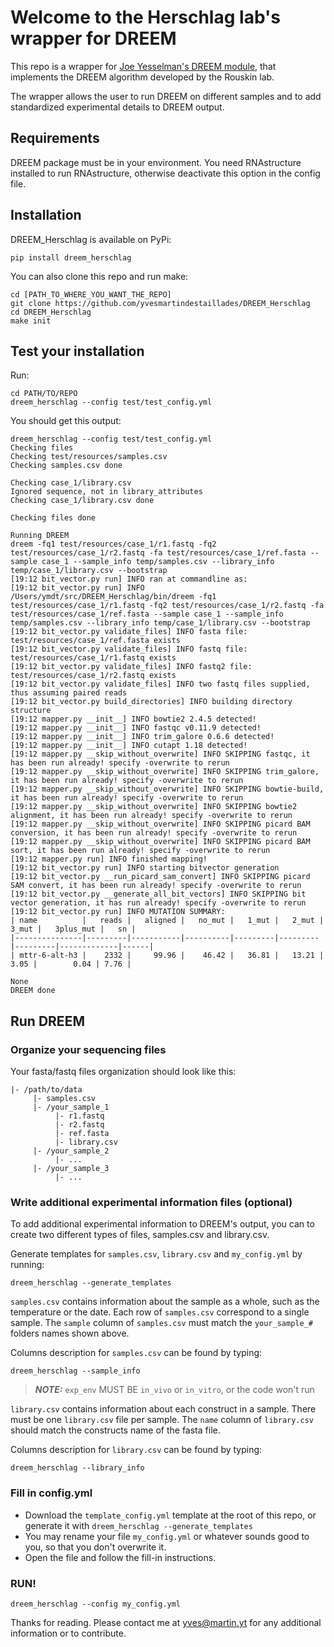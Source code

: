 # Welcome to the Herschlag lab's wrapper for DREEM

This repo is a wrapper for [Joe Yesselman's DREEM module](https://github.com/jyesselm/dreem), that implements the DREEM algorithm developed by the Rouskin lab.

The wrapper allows the user to run DREEM on different samples and to add standardized experimental details to DREEM output.

## Requirements

DREEM package must be in your environment.
You need RNAstructure installed to run RNAstructure, otherwise deactivate this option in the config file.

## Installation

DREEM_Herschlag is available on PyPi:

```
pip install dreem_herschlag
```

You can also clone this repo and run make:

```
cd [PATH_TO_WHERE_YOU_WANT_THE_REPO]
git clone https://github.com/yvesmartindestaillades/DREEM_Herschlag
cd DREEM_Herschlag
make init
```

## Test your installation

Run:

```
cd PATH/TO/REPO
dreem_herschlag --config test/test_config.yml
```

You should get this output:
```
dreem_herschlag --config test/test_config.yml
Checking files
Checking test/resources/samples.csv
Checking samples.csv done

Checking case_1/library.csv
Ignored sequence, not in library_attributes
Checking case_1/library.csv done

Checking files done

Running DREEM
dreem -fq1 test/resources/case_1/r1.fastq -fq2 test/resources/case_1/r2.fastq -fa test/resources/case_1/ref.fasta --sample case_1 --sample_info temp/samples.csv --library_info temp/case_1/library.csv --bootstrap 
[19:12 bit_vector.py run] INFO ran at commandline as: 
[19:12 bit_vector.py run] INFO /Users/ymdt/src/DREEM_Herschlag/bin/dreem -fq1 test/resources/case_1/r1.fastq -fq2 test/resources/case_1/r2.fastq -fa test/resources/case_1/ref.fasta --sample case_1 --sample_info temp/samples.csv --library_info temp/case_1/library.csv --bootstrap
[19:12 bit_vector.py validate_files] INFO fasta file: test/resources/case_1/ref.fasta exists
[19:12 bit_vector.py validate_files] INFO fastq file: test/resources/case_1/r1.fastq exists
[19:12 bit_vector.py validate_files] INFO fastq2 file: test/resources/case_1/r2.fastq exists
[19:12 bit_vector.py validate_files] INFO two fastq files supplied, thus assuming paired reads
[19:12 bit_vector.py build_directories] INFO building directory structure
[19:12 mapper.py __init__] INFO bowtie2 2.4.5 detected!
[19:12 mapper.py __init__] INFO fastqc v0.11.9 detected!
[19:12 mapper.py __init__] INFO trim_galore 0.6.6 detected!
[19:12 mapper.py __init__] INFO cutapt 1.18 detected!
[19:12 mapper.py __skip_without_overwrite] INFO SKIPPING fastqc, it has been run already! specify -overwrite to rerun
[19:12 mapper.py __skip_without_overwrite] INFO SKIPPING trim_galore, it has been run already! specify -overwrite to rerun
[19:12 mapper.py __skip_without_overwrite] INFO SKIPPING bowtie-build, it has been run already! specify -overwrite to rerun
[19:12 mapper.py __skip_without_overwrite] INFO SKIPPING bowtie2 alignment, it has been run already! specify -overwrite to rerun
[19:12 mapper.py __skip_without_overwrite] INFO SKIPPING picard BAM conversion, it has been run already! specify -overwrite to rerun
[19:12 mapper.py __skip_without_overwrite] INFO SKIPPING picard BAM sort, it has been run already! specify -overwrite to rerun
[19:12 mapper.py run] INFO finished mapping!
[19:12 bit_vector.py run] INFO starting bitvector generation
[19:12 bit_vector.py __run_picard_sam_convert] INFO SKIPPING picard SAM convert, it has been run already! specify -overwrite to rerun
[19:12 bit_vector.py __generate_all_bit_vectors] INFO SKIPPING bit vector generation, it has run already! specify -overwrite to rerun
[19:12 bit_vector.py run] INFO MUTATION SUMMARY:
| name          |   reads |   aligned |   no_mut |   1_mut |   2_mut |   3_mut |   3plus_mut |   sn |
|---------------|---------|-----------|----------|---------|---------|---------|-------------|------|
| mttr-6-alt-h3 |    2332 |     99.96 |    46.42 |   36.81 |   13.21 |    3.05 |        0.04 | 7.76 |

None
DREEM done
```

## Run DREEM

### Organize your sequencing files
Your fasta/fastq files organization should look like this:

```
|- /path/to/data
     |- samples.csv
     |- /your_sample_1
          |- r1.fastq
          |- r2.fastq
          |- ref.fasta
          |- library.csv
     |- /your_sample_2
          |- ...
     |- /your_sample_3
          |- ...
```

### Write additional experimental information files (optional)

To add additional experimental information to DREEM's output, you can to create two different types of files, samples.csv and library.csv.

Generate templates for `samples.csv`, `library.csv` and `my_config.yml` by running:

```
dreem_herschlag --generate_templates
```

`samples.csv` contains information about the sample as a whole, such as the temperature or the date. 
Each row of `samples.csv` correspond to a single sample. 
The `sample` column of `samples.csv` must match the `your_sample_#` folders names shown above.

Columns description for `samples.csv` can be found by typing:

```
dreem_herschlag --sample_info
```

> __*NOTE:*__ `exp_env` MUST BE `in_vivo` or `in_vitro`, or the code won't run

`library.csv` contains information about each construct in a sample.
There must be one `library.csv` file per sample.
The `name` column of `library.csv` should match the constructs name of the fasta file.

Columns description for `library.csv` can be found by typing:

```
dreem_herschlag --library_info
```

### Fill in config.yml

- Download the `template_config.yml` template at the root of this repo, or generate it with ``dreem_herschlag --generate_templates``
- You may rename your file `my_config.yml` or whatever sounds good to you, so that you don't overwrite it.
- Open the file and follow the fill-in instructions.

### RUN!

```
dreem_herschlag --config my_config.yml
```


Thanks for reading. 
Please contact me at yves@martin.yt for any additional information or to contribute.
